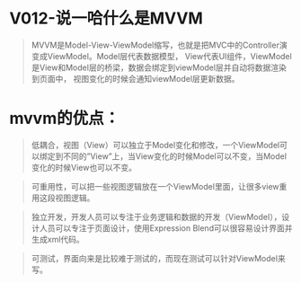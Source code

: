 # V012-说一哈什么是MVVM

> MVVM是Model-View-ViewModel缩写，也就是把MVC中的Controller演变成ViewModel。Model层代表数据模型，
> View代表UI组件，ViewModel是View和Model层的桥梁，数据会绑定到viewModel层并自动将数据渲染到页面中，
> 视图变化的时候会通知viewModel层更新数据。



# mvvm的优点：

> 低耦合，视图（View）可以独立于Model变化和修改，一个ViewModel可以绑定到不同的”View”上，当View变化的时候Model可以不变，当Model变化的时候View也可以不变。

> 可重用性，可以把一些视图逻辑放在一个ViewModel里面，让很多view重用这段视图逻辑。

> 独立开发，开发人员可以专注于业务逻辑和数据的开发（ViewModel），设计人员可以专注于页面设计，使用Expression Blend可以很容易设计界面并生成xml代码。

> 可测试，界面向来是比较难于测试的，而现在测试可以针对ViewModel来写。
